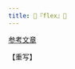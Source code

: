```yaml
---
title: 🍇『flex』🍇
--- 
```

  
[参考文章](https://developers.weixin.qq.com/ebook?action=get_post_info&docid=00080e799303986b0086e605f5680a) 

【重写】
